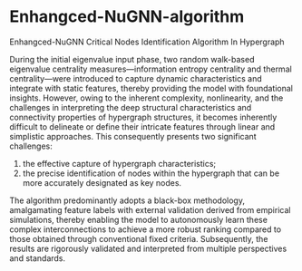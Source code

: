 # Enhangced-NuGNN-algorithm
Enhangced-NuGNN Critical Nodes Identification Algorithm In Hypergraph

During the initial eigenvalue input phase, two random walk-based eigenvalue centrality measures—information entropy centrality and thermal centrality—were introduced to capture dynamic characteristics and integrate with static features, thereby providing the model with foundational insights.
However, owing to the inherent complexity, nonlinearity, and the challenges in interpreting the deep structural characteristics and connectivity properties of hypergraph structures, it becomes inherently difficult to delineate or define their intricate features through linear and simplistic approaches.
This consequently presents two significant challenges: 
1) the effective capture of hypergraph characteristics;
2) the precise identification of nodes within the hypergraph that can be more accurately designated as key nodes.

The algorithm predominantly adopts a black-box methodology, amalgamating feature labels with external validation derived from empirical simulations, thereby enabling the model to autonomously learn these complex interconnections to achieve a more robust ranking compared to those obtained through conventional fixed criteria.
Subsequently, the results are rigorously validated and interpreted from multiple perspectives and standards.
